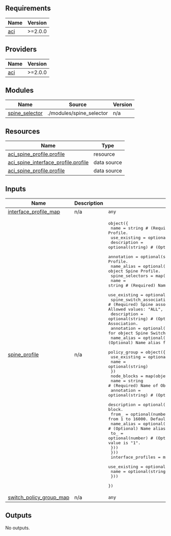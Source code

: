 <!-- BEGIN_TF_DOCS -->
## Requirements

| Name | Version |
|------|---------|
| <a name="requirement_aci"></a> [aci](#requirement\_aci) | >=2.0.0 |

## Providers

| Name | Version |
|------|---------|
| <a name="provider_aci"></a> [aci](#provider\_aci) | >=2.0.0 |

## Modules

| Name | Source | Version |
|------|--------|---------|
| <a name="module_spine_selector"></a> [spine\_selector](#module\_spine\_selector) | ./modules/spine_selector | n/a |

## Resources

| Name | Type |
|------|------|
| [aci_spine_profile.profile](https://registry.terraform.io/providers/CiscoDevNet/aci/latest/docs/resources/spine_profile) | resource |
| [aci_spine_interface_profile.profile](https://registry.terraform.io/providers/CiscoDevNet/aci/latest/docs/data-sources/spine_interface_profile) | data source |
| [aci_spine_profile.profile](https://registry.terraform.io/providers/CiscoDevNet/aci/latest/docs/data-sources/spine_profile) | data source |

## Inputs

| Name | Description | Type | Default | Required |
|------|-------------|------|---------|:--------:|
| <a name="input_interface_profile_map"></a> [interface\_profile\_map](#input\_interface\_profile\_map) | n/a | `any` | n/a | yes |
| <a name="input_spine_profile"></a> [spine\_profile](#input\_spine\_profile) | n/a | <pre>object({<br>    name          = string # (Required) Name of Object Spine Profile.<br>    use_existing  = optional(bool)<br>    description   = optional(string) # (Optional) Description for object Spine Profile.<br>    annotation    = optional(string) # (Optional) Annotation for object Spine Profile.<br>    name_alias    = optional(string) # (Optional) Name alias for object Spine Profile.<br>    spine_selectors = map(object({<br>      name                          = string # (Required) Name of Object Spine Switch association.<br>      use_existing                  = optional(bool)<br>      spine_switch_association_type = string # (Required) Spine association type of Object Spine Switch Association. Allowed values: "ALL", "range", "ALL_IN_POD"<br>      description                   = optional(string) # (Optional) Description for object Spine Switch Association.<br>      annotation                    = optional(string) # (Optional) Annotation for object Spine Switch Association.<br>      name_alias                    = optional(string) # (Optional) Name alias for object Spine Switch Association.<br>      policy_group                  = object({<br>        use_existing  = optional(bool)<br>        name          = optional(string)<br>      })<br>      node_blocks = map(object({<br>        name        = string # (Required) Name of Object node block.<br>        annotation  = optional(string) # (Optional) Annotation for object node block.<br>        description = optional(string) # (Optional) Description for object node block.<br>        from_       = optional(number) # (Optional) From Node ID. Range from 1 to 16000. Default value is "1".<br>        name_alias  = optional(string) # (Optional) Name alias for object node block.<br>        to_         = optional(number) # (Optional) To node ID. Range from 1 to 16000. Default value is "1".<br>      }))<br>    }))<br>    interface_profiles = map(object({<br>      use_existing  = optional(bool)<br>      name          = optional(string)<br>    }))<br>  })</pre> | n/a | yes |
| <a name="input_switch_policy_group_map"></a> [switch\_policy\_group\_map](#input\_switch\_policy\_group\_map) | n/a | `any` | n/a | yes |

## Outputs

No outputs.
<!-- END_TF_DOCS -->